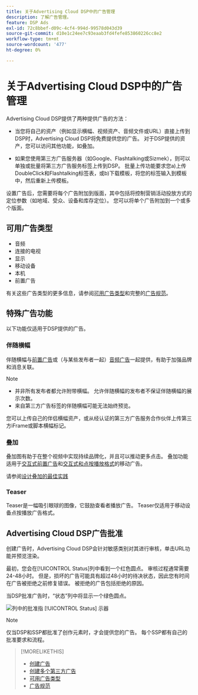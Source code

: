 ```yaml
---
title: 关于Advertising Cloud DSP中的广告管理
description: 了解广告管理。
feature: DSP Ads
exl-id: 72c8bbef-d09c-4cf4-994d-99578d043d39
source-git-commit: d10e1c24ee7c93eaab3fd4fefe853860226cc8e2
workflow-type: tm+mt
source-wordcount: '477'
ht-degree: 0%

---
```


# 关于Advertising Cloud DSP中的广告管理

<!-- add "The Ads View (Dashboard?)" section -->

Advertising Cloud DSP提供了两种提供广告的方法：

* 当您将自己的资产（例如显示横幅、视频资产、音频文件或URL）直接上传到DSP时，Advertising Cloud DSP将免费提供您的广告。 对于DSP提供的资产，您可以访问其他功能，如叠加。

* 如果您使用第三方广告服务器（如Google、Flashtalking或Sizmek），则可以单独或批量将第三方广告服务标签上传到DSP。 批量上传功能要求您a)上传DoubleClick和Flashtalking标签表，或b)下载模板，将您的标签输入到模板中，然后重新上传模板。<!-- need a list of all supported third-party ad servers; see file in future-tbd folder -->

设置广告后，您需要将每个广告附加到版面，其中包括将控制营销活动投放方式的定位参数（如地域、受众、设备和库存定位）。 您可以将单个广告附加到一个或多个版面。

## 可用广告类型

* 音频
* 连接的电视
* 显示
* 移动设备
* 本机
* 前置广告

有关这些广告类型的更多信息，请参阅[可用广告类型](ad-types.md)和完整的[广告规范](/help/dsp/assets/ad-specs.pdf)。

## 特殊广告功能

以下功能仅适用于DSP提供的广告。

### 伴随横幅

伴随横幅与[前置广告](ad-settings-pre-roll.md)或（与某些发布者一起）[音频广告](ad-settings-audio.md)一起提供，有助于加强品牌和消息关联。

>[!NOTE]
>
>* 并非所有发布者都允许附带横幅。 允许伴随横幅的发布者不保证伴随横幅的展示次数。
>* 来自第三方广告标签的伴随横幅可能无法始终预览。


您可以上传自己的伴侣横幅资产，或从经认证的第三方广告服务合作伙伴上传第三方iFrame或脚本横幅标记。

### 叠加

叠加图有助于在整个视频中实现持续品牌化，并且可以推动更多点击。 叠加功能适用于[交互式前置广告](ad-settings-pre-roll.md)和[交互式和点按播放格式](ad-settings-mobile.md)的移动广告。

请参阅[设计叠加的最佳实践](/help/dsp/campaign-management/ads/ad-best-practices-overlays.md)

### Teaser

Teaser是一幅吸引眼球的图像，它鼓励查看者播放广告。 Teaser仅适用于移动设备点按播放广告格式。

## Advertising Cloud DSP广告批准

创建广告时，Advertising Cloud DSP会针对敏感类别对其进行审核，单击URL功能并预览渲染。

最初，您会在[!UICONTROL Status]列中看到一个红色圆点。 审核过程通常需要24-48小时。 但是，损坏的广告可能具有超过48小时的待决状态，因此您有时间在广告被拒绝之前修复错误。 被拒绝的广告包括拒绝的原因。

当DSP批准广告时，“状态”列中将显示一个绿色圆点。

![列中的批准指 [!UICONTROL Status] 示器](/help/dsp/assets/ad-approval-status.png)

>[!NOTE]
>
>仅当DSP和SSP都批准了创作元素时，才会提供您的广告。 每个SSP都有自己的批准要求和流程。

>[!MORELIKETHIS]
>
>* [创建广告](ad-create.md)
>* [创建多个第三方广告](ad-create-third-party.md)
>* [可用广告类型](ad-types.md)
>* [广告规范](/help/dsp/assets/ad-specs.pdf)

